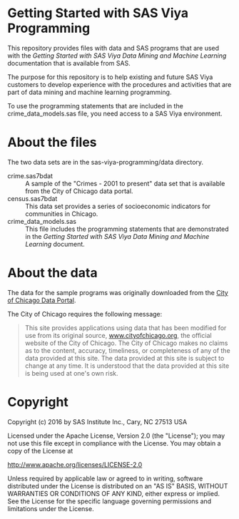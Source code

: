 Getting Started with SAS Viya Programming
=========================================

This repository provides files with data and SAS programs that are used
with the _Getting Started with SAS Viya Data Mining and Machine Learning_
documentation that is available from SAS.

The purpose for this repository is to help existing and future SAS Viya
customers to develop experience with the procedures and activities
that are part of data mining and machine learning programming.

To use the programming statements that are included in the
crime_data_models.sas file, you need access to a SAS Viya environment.

# About the files

The two data sets are in the sas-viya-programming/data directory.

<dl>
<dt>crime.sas7bdat</dt>
<dd>A sample of the "Crimes - 2001 to present" data set that is 
available from the City of Chicago data portal.</dd>
<dt>census.sas7bdat</dt>
<dd>This data set provides a series of socioeconomic indicators for
communities in Chicago.</dd>
<dt>crime_data_models.sas</dt>
<dd>This file includes the programming statements that are demonstrated
in the <i>Getting Started with SAS Viya Data Mining and Machine Learning</i>
document.</dd>
</dl>

# About the data

The data for the sample programs was originally downloaded from the
[City of Chicago Data Portal](https://data.cityofchicago.org/).

The City of Chicago requires the following message:

> This site provides applications using data that has been modified for use 
> from its original source, www.cityofchicago.org, the official website of 
> the City of Chicago.  The City of Chicago makes no claims as to the content,
> accuracy, timeliness, or completeness of any of the data provided at this site.
> The data provided at this site is subject to change at any time.  It is 
> understood that the data provided at this site is being used at one's own risk.

# Copyright
Copyright (c) 2016 by SAS Institute Inc., Cary, NC 27513 USA

Licensed under the Apache License, Version 2.0 (the "License"); you may not use this file except in compliance with the License. You may obtain a copy of the License at

http://www.apache.org/licenses/LICENSE-2.0

Unless required by applicable law or agreed to in writing, software distributed under the License is distributed on an "AS IS" BASIS, WITHOUT WARRANTIES OR CONDITIONS OF ANY KIND, either express or implied. See the License for the specific language governing permissions and limitations under the License.

